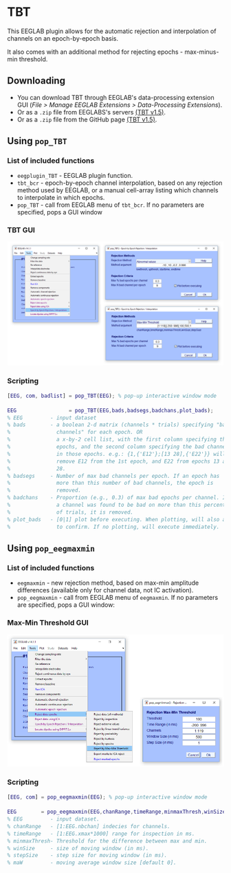 # TBT

This EEGLAB plugin allows for the automatic rejection and interpolation of channels on an epoch-by-epoch basis.

It also comes with an additional method for rejecting epochs - max-minus-min threshold.

## Downloading

- You can download TBT through EEGLAB's data-processing extension GUI (_File > Manage EEGLAB Extensions > Data-Processing Extensions_).
- Or as a `.zip` file from EEGLABS's servers [(TBT v1.5)](http://sccn.ucsd.edu/eeglab/plugins/TBT1.5.zip).
- Or as a `.zip` file from the GitHub page [(TBT v1.5)](https://github.com/mattansb/TBT/releases).

## Using `pop_TBT`
### List of included functions
- `eegplugin_TBT` - EEGLAB plugin function.
- `tbt_bcr` - epoch-by-epoch channel interpolation, based on any rejection method used by EEGLAB, or a manual cell-array listing which channels to interpolate in which epochs.
- `pop_TBT` - call from EEGLAB menu of `tbt_bcr`. If no parameters are specified, pops a GUI window

### TBT GUI

![pop_TBT](doc/TBT_eg.png)

### Scripting
```matlab
[EEG, com, badlist] = pop_TBT(EEG); % pop-up interactive window mode

EEG         		= pop_TBT(EEG,bads,badsegs,badchans,plot_bads);
% EEG         - input dataset
% bads        - a boolean 2-d matrix (channels * trials) specifying "bad
%               channels" for each epoch. OR
%               a x-by-2 cell list, with the first column specifying the
%               epochs, and the second column specifying the bad channels
%               in those epochs. e.g.: {1,{'E12'};[13 28],{'E22'}} will
%               remove E12 from the 1st epoch, and E22 from epochs 13 and
%               28.
% badsegs     - Number of max bad channels per epoch. If an epoch has
%               more than this number of bad channels, the epoch is
%               removed.
% badchans    - Proportion (e.g., 0.3) of max bad epochs per channel. If
%               a channel was found to be bad on more than this percent
%               of trials, it is removed.
% plot_bads   - [0|1] plot before executing. When plotting, will also ask
%               to confirm. If no plotting, will execute immediately.

```
## Using `pop_eegmaxmin`

### List of included functions

- `eegmaxmin` - new rejection method, based on max-min amplitude differences (available only for channel data, not IC activation).
- `pop_eegmaxmin` - call from EEGLAB menu of `eegmaxmin`. If no parameters are specified, pops a GUI window:

### Max-Min Threshold GUI

![pop_eegmaxmin](doc/maxmin_eg.png)

### Scripting
```matlab
[EEG, com] = pop_eegmaxmin(EEG); % pop-up interactive window mode

EEG        = pop_eegmaxmin(EEG,chanRange,timeRange,minmaxThresh,winSize,stepSize);
% EEG         - input dataset.
% chanRange   - [1:EEG.nbchan] indecies for channels.
% timeRange   - [1:EEG.xmax*1000] range for inspection in ms.
% minmaxThresh- Threshold for the difference between max and min.
% winSize     - size of moving window (in ms).
% stepSize    - step size for moving window (in ms).
% maW         - moving average window size [default 0].
```